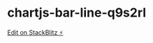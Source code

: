 # chartjs-bar-line-q9s2rl

[Edit on StackBlitz ⚡️](https://stackblitz.com/edit/chartjs-bar-line-q9s2rl)